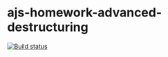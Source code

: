 # ajs-homework-advanced-destructuring
[![Build status](https://ci.appveyor.com/api/projects/status/gkckx8yr7o949jei?svg=true)](https://ci.appveyor.com/project/a-naraikin/ajs-homework-advanced-destructuring)